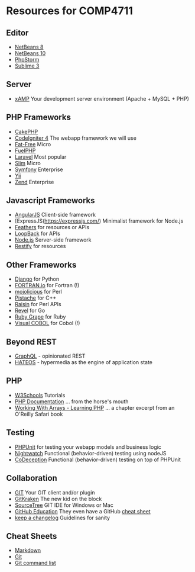 # Resources for COMP4711

## Editor
- [NetBeans 8](https://netbeans.org/downloads/8.2/)
- [NetBeans 10](https://netbeans.apache.org/download/nb100/nb100.html)
- [PhpStorm](https://jetbrains.com/phpstorm)
- [Sublime 3](https://www.sublimetext.com/3)

## Server
- [xAMP](https://bitnami.com/stacks/infrastructure) Your development server environment (Apache + MySQL + PHP)  

## PHP Frameworks
- [CakePHP](http://cakephp.org/)  
- [CodeIgniter 4](https://github.com/codeigniter4/CodeIgniter4) The webapp framework we will use  
- [Fat-Free](https://fatfreeframework.com/home) Micro  
- [FuelPHP](http://fuelphp.com/)  
- [Laravel](http://laravel.com/) Most popular 
- [Slim](http://www.slimframework.com/) Micro  
- [Symfony](https://symfony.com/) Enterprise  
- [Yii](http://www.yiiframework.com/)  
- [Zend](http://framework.zend.com/) Enterprise   

## Javascript Frameworks
- [AngularJS](https://angularjs.org/) Client-side framework 
- [ExpressJS(https://expressjs.com/) Minimalist framework for Node.js
- [Feathers](https://feathersjs.com/) for resources or APIs 
- [LoopBack](https://loopback.io/) for APIs  
- [Node.js](https://nodejs.org/en/) Server-side framework  
- [Restify](http://restify.com/) for resources  

## Other Frameworks
- [Django](https://www.django-rest-framework.org/) for Python
- [FORTRAN.io](https://fortran.io/) for Fortran (!)
- [mojolicious](https://mojolicious.org/) for Perl
- [Pistache](http://pistache.io/) for C++
- [Raisin](https://github.com/khrt/Raisin) for Perl APIs
- [Revel](https://github.com/revel/revel) for Go
- [Ruby Grape](http://www.ruby-grape.org/) for Ruby
- [Visual COBOL](https://www.microfocus.com/solutions/cobol-development/) for Cobol (!)

## Beyond REST
- [GraphQL](https://graphql.org/) - opinionated REST
- [HATEOS](https://spring.io/projects/spring-hateoas) - hypermedia as the engine of application state

## PHP
- [W3Schools](http://www.w3schools.com/php/default.asp) Tutorials   
- [PHP Documentation](http://ca3.php.net/manual/en/) ... from the horse's mouth  
- [Working With Arrays - Learning PHP](https://www.oreilly.com/library/view/learning-php/9781491933565/ch04.html) ... a chapter excerpt from an O'Reilly Safari book

## Testing
- [PHPUnit](https://phpunit.de/) for testing your webapp models and business logic  
- [Nightwatch](http://nightwatchjs.org/) Functional (behavior-driven) testing using nodeJS  
- [CoDeception](http://codeception.com/) Functional (behavior-driven) testing on top of PHPUnit  
  
## Collaboration
- [GIT](http://git-scm.com/downloads) Your GIT client and/or plugin  
- [GitKraken](https://www.gitkraken.com/) The new kid on the block  
- [SourceTree](https://www.sourcetreeapp.com/) GIT IDE for Windows or Mac  
- [GitHub Education](https://education.github.com/)  They even have a GitHub [cheat sheet](https://education.github.com/git-cheat-sheet-education.pdf)  
- [keep a changelog](http://keepachangelog.com/en/1.0.0/) Guidelines for sanity  

## Cheat Sheets
- [Markdown](https://github.com/adam-p/markdown-here/wiki/Markdown-Cheatsheet)  
- [Git](https://www.git-tower.com/blog/git-cheat-sheet/)  
- [Git command list](https://git-scm.com/docs)  
